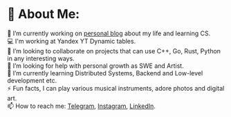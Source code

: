 # 💫 About Me:
🔭 I’m currently working on [personal blog](https://t.me/loopynerd) about my life and learning CS.<br>
💻 I'm working at Yandex YT Dynamic tables.<br>
👯 I’m looking to collaborate on projects that can use C++, Go, Rust, Python in any interesting ways.<br>
🤝 I’m looking for help with personal growth as SWE and Artist.<br>
🌱 I’m currently learning Distributed Systems, Backend and Low-level development etc.<br>
⚡ Fun facts, I can play various musical instruments, adore photos and digital art.<br> 
📫 How to reach me: [Telegram](https://t.me/h0tmi), [Instagram](instagram.com/h0tmi/), [LinkedIn](linkedin.com/in/h0tmi).
